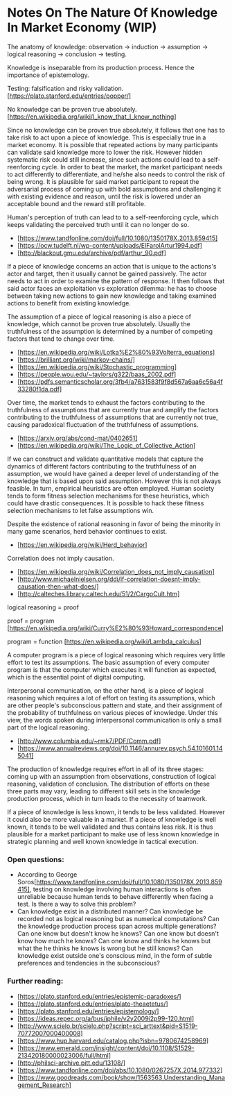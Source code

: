 # Notes On The Nature Of Knowledge In Market Economy (WIP)

The anatomy of knowledge:
observation -> induction -> assumption -> logical reasoning -> conclusion -> testing.

Knowledge is inseparable from its production process. Hence the importance of epistemology.

Testing: falsification and risky validation.
[https://plato.stanford.edu/entries/popper/]

No knowledge can be proven true absolutely.
[https://en.wikipedia.org/wiki/I_know_that_I_know_nothing]

Since no knowledge can be proven true absolutely, it follows that one has to take risk to act upon a piece of knowledge. This is especially true in a market economy. It is possible that repeated actions by many participants can validate said knowledge more to lower the risk. However hidden systematic risk could still increase, since such actions could lead to a self-reenforcing cycle. In order to beat the market, the market participant needs to act differently to differentiate, and he/she also needs to control the risk of being wrong. It is plausible for said market participant to repeat the adversarial process of coming up with bold assumptions and challenging it with existing evidence and reason, until the risk is lowered under an acceptable bound and the reward still profitable.

Human's perception of truth can lead to to a self-reenforcing cycle, which keeps validating the perceived truth until it can no longer do so.

- [https://www.tandfonline.com/doi/full/10.1080/1350178X.2013.859415]
- [https://ocw.tudelft.nl/wp-content/uploads/ElFarolArtur1994.pdf]
- [http://blackout.gmu.edu/archive/pdf/arthur_90.pdf]

If a piece of knowledge concerns an action that is unique to the actions's actor and target, then it usually cannot be gained passively. The actor needs to act in order to examine the pattern of response. It then follows that said actor faces an exploitation vs exploration dilemma: he has to choose between taking new actions to gain new knowledge and taking examined actions to benefit from existing knowledge.

The assumption of a piece of logical reasoning is also a piece of knowledge, which cannot be proven true absolutely. Usually the truthfulness of the assumption is determined by a number of competing factors that tend to change over time.

- [https://en.wikipedia.org/wiki/Lotka%E2%80%93Volterra_equations]
- [https://brilliant.org/wiki/markov-chains/]
- [https://en.wikipedia.org/wiki/Stochastic_programming]
- [https://people.wou.edu/~taylors/g322/baas_2002.pdf]
- [https://pdfs.semanticscholar.org/3fb4/a7631583f9f8d567a6aa6c56a4f33280f1da.pdf]

Over time, the market tends to exhaust the factors contributing to the truthfulness of assumptions that are currently true and amplify the factors contributing to the truthfulness of assumptions that are currently not true, causing paradoxical fluctuation of the truthfulness of assumptions.

- [https://arxiv.org/abs/cond-mat/0402651]
- [https://en.wikipedia.org/wiki/The_Logic_of_Collective_Action]

If we can construct and validate quantitative models that capture the dynamics of different factors contributing to the truthfulness of an assumption, we would have gained a deeper level of understanding of the knowledge that is based upon said assumption. However this is not always feasible. In turn, empirical heuristics are often employed. Human society tends to form fitness selection mechanisms for these heuristics, which could have drastic consequences. It is possible to hack these fitness selection mechanisms to let false assumptions win.

Despite the existence of rational reasoning in favor of being the minority in many game scenarios, herd behavior continues to exist.

- [https://en.wikipedia.org/wiki/Herd_behavior]

Correlation does not imply causation.

- [https://en.wikipedia.org/wiki/Correlation_does_not_imply_causation]
- [http://www.michaelnielsen.org/ddi/if-correlation-doesnt-imply-causation-then-what-does/]
- [http://calteches.library.caltech.edu/51/2/CargoCult.htm]

logical reasoning = proof

proof = program [https://en.wikipedia.org/wiki/Curry%E2%80%93Howard_correspondence]

program = function [https://en.wikipedia.org/wiki/Lambda_calculus]

A computer program is a piece of logical reasoning which requires very little effort to test its assumptions. The basic assumption of every computer program is that the computer which executes it will function as expected, which is the essential point of digital computing.

Interpersonal communication, on the other hand, is a piece of logical reasoning which requires a lot of effort on testing its assumptions, which are other people's subconscious pattern and state, and their assignment of the probability of truthfulness on various pieces of knowledge. Under this view, the words spoken during interpersonal communication is only a small part of the logical reasoning.

- [http://www.columbia.edu/~rmk7/PDF/Comm.pdf]
- [https://www.annualreviews.org/doi/10.1146/annurev.psych.54.101601.145041]

The production of knowledge requires effort in all of its three stages: coming up with an assumption from observations, construction of logical reasoning, validation of conclusion. The distribution of efforts on these three parts may vary, leading to different skill sets in the knowledge production process, which in turn leads to the necessity of teamwork.

If a piece of knowledge is less known, it tends to be less validated. However it could also be more valuable in a market. If a piece of knowledge is well known, it tends to be well validated and thus contains less risk. It is thus plausible for a market participant to make use of less known knowledge in strategic planning and well known knowledge in tactical execution.

### Open questions:

- According to George Soros[https://www.tandfonline.com/doi/full/10.1080/1350178X.2013.859415], testing on knowledge involving human interactions is often unreliable because human tends to behave differently when facing a test. Is there a way to solve this problem?
- Can knowledge exist in a distributed manner? Can knowledge be recorded not as logical reasoning but as numerical computations? Can the knowledge production process span across multiple generations? Can one know but doesn't know he knows? Can one know but doesn't know how much he knows? Can one know and thinks he knows but what the he thinks he knows is wrong but he still knows? Can knowledge exist outside one's conscious mind, in the form of subtle preferences and tendencies in the subconscious?

### Further reading:

- [https://plato.stanford.edu/entries/epistemic-paradoxes/]
- [https://plato.stanford.edu/entries/plato-theaetetus/]
- [https://plato.stanford.edu/entries/epistemology/]
- [https://ideas.repec.org/a/bus/jphile/v2y2009i2p99-120.html]
- [http://www.scielo.br/scielo.php?script=sci_arttext&pid=S1519-70772007000400008]
- [https://www.hup.harvard.edu/catalog.php?isbn=9780674258969]
- [https://www.emerald.com/insight/content/doi/10.1108/S1529-213420180000023006/full/html]
- [http://philsci-archive.pitt.edu/13108/]
- [https://www.tandfonline.com/doi/abs/10.1080/0267257X.2014.977332]
- [https://www.goodreads.com/book/show/1563563.Understanding_Management_Research]

